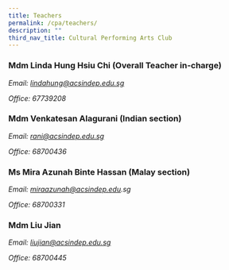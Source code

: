 ```yaml
---
title: Teachers
permalink: /cpa/teachers/
description: ""
third_nav_title: Cultural Performing Arts Club
---
```

### Mdm Linda Hung Hsiu Chi (Overall Teacher in-charge)

 _Email: [lindahung@acsindep.edu.sg](mailto:lindahung@acsindep.edu.sg)_

_Office: 67739208_

### Mdm Venkatesan Alagurani (Indian section)


_Email: [rani@acsindep.edu.sg](mailto:rani@acsindep.edu.sg)_ 

_Office: 68700436_

### Ms Mira Azunah Binte Hassan (Malay section)
_Email: miraazunah@acsindep.edu.sg_

 _Office: 68700331_

### Mdm Liu Jian


_Email: [liujian@acsindep.edu.sg](mailto:liujian@acsindep.edu.sg)_

_Office: 68700445_